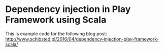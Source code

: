 # Dependency injection in Play Framework using Scala

This is example code for the following blog post: http://www.schibsted.pl/2016/04/dependency-injection-play-framework-scala/
